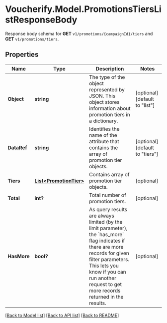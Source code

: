 # Voucherify.Model.PromotionsTiersListResponseBody
Response body schema for **GET** `v1/promotions/{campaignId}/tiers` and **GET** `v1/promotions/tiers`.

## Properties

Name | Type | Description | Notes
------------ | ------------- | ------------- | -------------
**Object** | **string** | The type of the object represented by JSON. This object stores information about promotion tiers in a dictionary. | [optional] [default to "list"]
**DataRef** | **string** | Identifies the name of the attribute that contains the array of promotion tier objects. | [optional] [default to "tiers"]
**Tiers** | [**List&lt;PromotionTier&gt;**](PromotionTier.md) | Contains array of promotion tier objects. | [optional] 
**Total** | **int?** | Total number of promotion tiers. | [optional] 
**HasMore** | **bool?** | As query results are always limited (by the limit parameter), the &#x60;has_more&#x60; flag indicates if there are more records for given filter parameters. This lets you know if you can run another request to get more records returned in the results. | [optional] 

[[Back to Model list]](../README.md#documentation-for-models) [[Back to API list]](../README.md#documentation-for-api-endpoints) [[Back to README]](../README.md)

